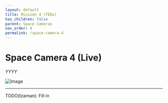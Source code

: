 ```yaml
---
layout: default
title: Mission 4 (TEDx)
has_children: false
parent: Space Cameras
nav_order: 4
permalink: /space-camera-4
---
```


# Space Camera 4 (Live)

*YYYY*<br />

![Image](docs/polaroids-from-space/XXX.jpg)

-----

TODO(tzaman): Fill in
